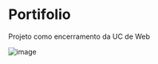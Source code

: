 # Portifolio
Projeto como encerramento da UC de Web 

![image](https://user-images.githubusercontent.com/87581131/177235843-9967e4c3-c1d3-4f7a-8de4-755b80cbeaee.png)

